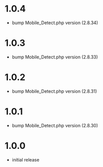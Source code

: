 1.0.4
=====

* bump Mobile_Detect.php version (2.8.34)

1.0.3
=====

* bump Mobile_Detect.php version (2.8.33)

1.0.2
=====

* bump Mobile_Detect.php version (2.8.31)

1.0.1
=====

* bump Mobile_Detect.php version (2.8.30)

1.0.0
=====

* initial release
